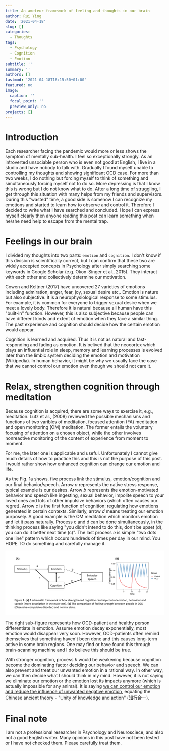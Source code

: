 ```yaml
---
title: An ameteur framework of feeling and thoughts in our brain
author: Rui Ying
date: '2021-04-18'
slug: []
categories:
  - Thoughts
tags:
  - Psychology
  - Cognition
  - Emotion
subtitle: ''
summary: ''
authors: []
lastmod: '2021-04-18T16:15:50+01:00'
featured: no
image:
  caption: ''
  focal_point: ''
  preview_only: no
projects: []
---
```

# Introduction
Each researcher facing the pandemic would more or less shows the symptom of mentally sub-health. I feel so exceptionally strongly. As an introverted unsociable person who is even not good at English, I live in a studio and have nobody to talk with. Gradually I found myself unable to controlling my thoughts and showing significant OCD case. For more than two weeks, I do nothing but forcing myself to think of something and simultaneously forcing myself not to do so.  More depressing is that I know this is wrong but I do not know what to do. After a long time of struggling,  I get through this situation with many helps from my friends and supervisors. During this "wasted" time, a good side is somehow I can recognize my emotions and started to learn how to observe and control it. Therefore I decided to write what I have searched and concluded. Hope I can express myself clearly then anyone reading this post can learn something when he/she need help to escape from the mental trap.

# Feelings in our brain
I divided my thoughts into two parts: `emotion` and `cognition`. I don't know if this division is scientifically correct, but I can confirm that these two are widely accepted concepts in Psychology after simply searching some keywords in Google Scholar (e.g. Okon-Singer et al., 2015). They interact with each other and collectively determine our motivation.

Cowen and Keltner (2017) have uncovered 27 varieties of emotions including admiration, anger, fear, joy, sexual desire etc,. Emotion is nature but also subjective. It is a neurophysiological response to some stimulus. For example, it is common for everyone to trigger sexual desire when we meet a lovely body. Therefore it is natural because all human have this "built-in" function. However, this is also subjective because people can have different kinds and extent of emotion when they face a similar thing. The past experience and cognition should decide how the certain emotion would appear.

Cognition is learned and acquired. Thus it is not as natural and fast-responding and fading as emotion.  It is belived that the neocortex which plays an influential role in sleep, memory and learning processes is evolved later than the limbic system deciding the emotion and motivation (Wikipedia). In human behavior, it might be why we usually face the case that we cannot control our emotion even though we should not care it. 

# Relax, strengthen cognition through meditation


Because cognition is acquired, there are some ways to exercise it, e.g., meditation. Lutz et al., (2008) reviewed the possible mechanisms and functions of two varibles of meditation, focused attention (FA) meditation and open monitoring (OM) meditation. The former entails the voluntary focusing of attention on a chosen object, while the other involves nonreactive monitoring of the content of experience from moment to moment.

For me, the later one is applicable and useful. Unfortunately I cannot give much details of how to practice this and this is not the purpose of this post. I would rather show how enhanced cognition can change our emotion and life.

As the Fig. 1a shows, five process link the stimulus, emotion/cognition and our final behavior/speech. Arrow *a* represents the native stress response, typical example is our desires. Arrow *b* represents the emotion-motivated behavior and speech like ingesting, sexual behavior, impolite speech to your loved ones and lots of other impulsive behaviors (which often causes our regret). Arrow *c* is the first function of cognition: regulating how emotions generated in certain contexts. Similarly, arrow *d* means treating our emotion purposely. A good example is the OM meditation which monitors emotion and let it pass naturally. Process c and d can be done simultaneously, in the thinking process like saying "you didn't intend to do this, don't be upset (d), you can do it better next time (c)". The last process *e* is simple "two dots one line" pattern which occurs hundreds of times per day in our mind. You HOPE TO do something and carefully manage it.

![](images/Figure1.png)

The right sub-figure represents how OCD-patient and healthy person differentiate in emotion. Assume emotion decay exponentially, most emotion would disappear very soon. However, OCD-patients often remind themselves that something haven't been done and this causes long-term active in some brain regions. One may find or have found this through brain-scanning machine and I do believe this should be true.

With stronger cognition, process *b* would be weakening because cognition become the dominating factor deciding our behavior and speech. We can also prevent and treat our unwanted emotion in a rational way. In other way, we can then decide what I should think in my mind. However, it is not saying we eliminate our emotion or the emotion lost its impacts anymore (which is actually impossible for any animal). It is saying <u>we can control our emotion and reduce the influence of unwanted negative emotion</u>, equating the Chinese ancient theory - "Unity of knowledge and action" (知行合一).

# Final note
I am not a professional researcher in Psychology and Neurosciece, and also not a good English writer. Many opinions in this post have not been tested or I have not checked them. Please carefully treat them.


